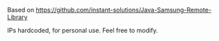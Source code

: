 Based on https://github.com/instant-solutions/Java-Samsung-Remote-Library

IPs hardcoded, for personal use. Feel free to modify.